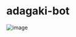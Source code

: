 # adagaki-bot
![image](https://github.com/letuan279/adagaki-bot/assets/87324129/bd47c9c2-6490-4c91-ab9c-5ab6f5cabef2)
